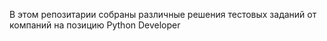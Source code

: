 В этом репозитарии собраны различные решения тестовых заданий от компаний на позицию Python Developer
